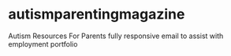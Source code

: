 # autismparentingmagazine
Autism Resources For Parents fully responsive email to assist with employment portfolio
